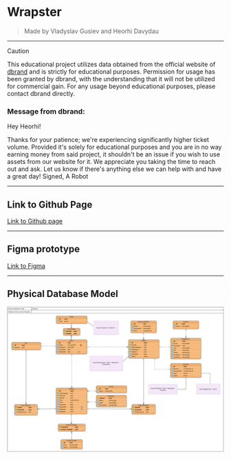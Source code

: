 # Wrapster
> Made by Vladyslav Gusiev and Heorhi Davydau

---

> [!CAUTION]
> This educational project utilizes data obtained from the official website of [dbrand](https://dbrand.com) and is strictly for educational purposes. Permission for usage has been granted by dbrand, with the understanding that it will not be utilized for commercial gain. For any usage beyond educational purposes, please contact dbrand directly.

### Message from dbrand:

Hey Heorhi!

Thanks for your patience; we're experiencing significantly higher ticket volume. Provided it's solely for educational purposes and you are in no way earning money from said project, it shouldn't be an issue if you wish to use assets from our website for it. We appreciate you taking the time to reach out and ask. Let us know if there's anything else we can help with and have a great day!
Signed,
A Robot

---
## Link to Github Page

[Link to Github page](https://techoctopus.github.io/wrapster/)

---
## Figma prototype

[Link to Figma](https://www.figma.com/file/nnLBWQ5X0GyKEodRM3GMst/low-fidelity?type=design&mode=design&t=2eulmmBXDwqD9jo3-1)

---
## Physical Database Model

![Physical Database Model](./docs/wrapster_physical_databse_model.svg)

